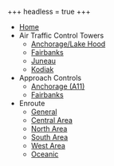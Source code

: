+++
headless = true
+++

- [Home](/)
- Air Traffic Control Towers
  - [Anchorage/Lake Hood](docs/terminal/panc)
  - [Fairbanks](docs/terminal/pafa)
  - [Juneau](docs/terminal/pajn)
  - [Kodiak](docs/terminal/padq)
- Approach Controls
  - [Anchorage (A11)](docs/approaches/a11)
  - [Fairbanks](docs/approaches/fai)
- Enroute
  - [General](docs/enroute)
  - [Central Area](docs/enroute/central)
  - [North Area](docs/enroute/north)
  - [South Area](docs/enroute/south)
  - [West Area](docs/enroute/west)
  - [Oceanic](docs/enroute/oceanic)
